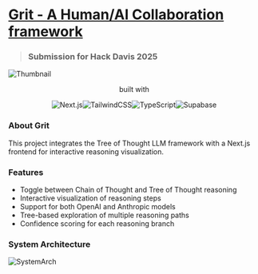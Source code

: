 # [Grit - A Human/AI Collaboration framework]()
> ### Submission for Hack Davis 2025

![Thumbnail]()

<div align="center">
  <p> built with </p>
  <img src="https://img.shields.io/badge/next.js-%23000000.svg?logo=next.js&logoColor=white&style=for-the-badge" alt="Next.js" /><img src="https://img.shields.io/badge/tailwindcss-%2338b2ac.svg?logo=tailwind-css&logoColor=white&style=for-the-badge" alt="TailwindCSS" /><img src="https://img.shields.io/badge/typescript-%23007acc.svg?logo=typescript&logoColor=white&style=for-the-badge" alt="TypeScript" /><img src="https://img.shields.io/badge/Supabase-3ECF8E?style=for-the-badge&logo=supabase&logoColor=white" alt="Supabase" />
</div>

### About Grit
This project integrates the Tree of Thought LLM framework with a Next.js frontend for interactive reasoning visualization.

<!-- ### Setup
1. Clone the repository and install dependencies:

```bash
# Install Next.js frontend dependencies
npm install

# Install Python backend dependencies
cd tree-of-thought-llm
pip install -r requirements.txt
```

2. Set up environment variables:

Create a `.env.local` file in the root directory:
```
OPENAI_API_KEY=your_openai_api_key
ANTHROPIC_API_KEY=your_anthropic_api_key
TOT_API_URL=http://localhost:8000
```

Create a `.env` file in the tree-of-thought-llm directory:
```
OPENAI_API_KEY=your_openai_api_key
```

## Running the Application

1. Start the Python Tree of Thought service:
```bash
cd tree-of-thought-llm
python api.py
```

2. In a new terminal, start the Next.js frontend:
```bash
npm run dev
```

3. Open http://localhost:3000 in your browser -->

### Features

- Toggle between Chain of Thought and Tree of Thought reasoning
- Interactive visualization of reasoning steps
- Support for both OpenAI and Anthropic models
- Tree-based exploration of multiple reasoning paths
- Confidence scoring for each reasoning branch

### System Architecture
![SystemArch]()

<!-- - Frontend: Next.js with TypeScript and Tailwind CSS
- Backend: FastAPI service wrapping the Tree of Thought LLM implementation
- APIs: 
  - `/api/openai`: OpenAI integration
  - `/api/anthropic`: Anthropic integration  
  - `/api/tot`: Tree of Thought reasoning service -->

<!-- The Tree of Thought implementation uses beam search to explore multiple reasoning paths and evaluates them to find the most promising solutions. -->
